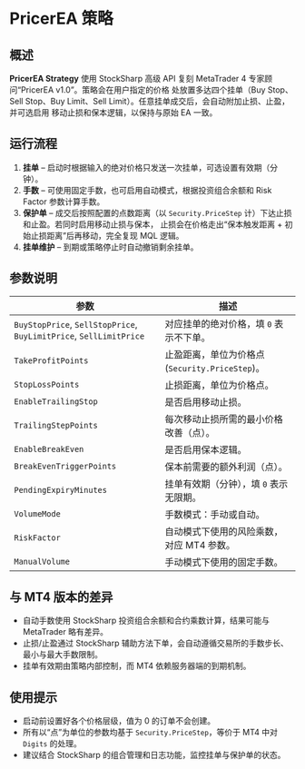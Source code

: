 # PricerEA 策略

## 概述

**PricerEA Strategy** 使用 StockSharp 高级 API 复刻 MetaTrader 4 专家顾问“PricerEA v1.0”。策略会在用户指定的价格
处放置多达四个挂单（Buy Stop、Sell Stop、Buy Limit、Sell Limit）。任意挂单成交后，会自动附加止损、止盈，并可选启用
移动止损和保本逻辑，以保持与原始 EA 一致。

## 运行流程

1. **挂单** – 启动时根据输入的绝对价格只发送一次挂单，可选设置有效期（分钟）。
2. **手数** – 可使用固定手数，也可启用自动模式，根据投资组合余额和 Risk Factor 参数计算手数。
3. **保护单** – 成交后按照配置的点数距离（以 `Security.PriceStep` 计）下达止损和止盈。若同时启用移动止损与保本，
   止损会在价格走出“保本触发距离 + 初始止损距离”后再移动，完全复现 MQL 逻辑。
4. **挂单维护** – 到期或策略停止时自动撤销剩余挂单。

## 参数说明

| 参数 | 描述 |
|------|------|
| `BuyStopPrice`, `SellStopPrice`, `BuyLimitPrice`, `SellLimitPrice` | 对应挂单的绝对价格，填 `0` 表示不下单。 |
| `TakeProfitPoints` | 止盈距离，单位为价格点 (`Security.PriceStep`)。 |
| `StopLossPoints` | 止损距离，单位为价格点。 |
| `EnableTrailingStop` | 是否启用移动止损。 |
| `TrailingStepPoints` | 每次移动止损所需的最小价格改善（点）。 |
| `EnableBreakEven` | 是否启用保本逻辑。 |
| `BreakEvenTriggerPoints` | 保本前需要的额外利润（点）。 |
| `PendingExpiryMinutes` | 挂单有效期（分钟），填 `0` 表示无限期。 |
| `VolumeMode` | 手数模式：手动或自动。 |
| `RiskFactor` | 自动模式下使用的风险乘数，对应 MT4 参数。 |
| `ManualVolume` | 手动模式下使用的固定手数。 |

## 与 MT4 版本的差异

- 自动手数使用 StockSharp 投资组合余额和合约乘数计算，结果可能与 MetaTrader 略有差异。
- 止损/止盈通过 StockSharp 辅助方法下单，会自动遵循交易所的手数步长、最小与最大手数限制。
- 挂单有效期由策略内部控制，而 MT4 依赖服务器端的到期机制。

## 使用提示

- 启动前设置好各个价格层级，值为 0 的订单不会创建。
- 所有以“点”为单位的参数均基于 `Security.PriceStep`，等价于 MT4 中对 `Digits` 的处理。
- 建议结合 StockSharp 的组合管理和日志功能，监控挂单与保护单的状态。
